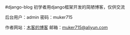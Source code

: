 #django-blog
初学者用django框架开发的简陋博客，仅供交流

后台用户：admin 密码：muker715

作者网站：[木客的博客](http://muker.net) 邮箱：muker715@aliyun.com